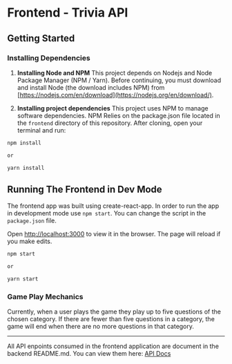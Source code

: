 # Frontend - Trivia API

## Getting Started

### Installing Dependencies

1. **Installing Node and NPM**
   This project depends on Nodejs and Node Package Manager (NPM / Yarn). Before continuing, you must download and install Node (the download includes NPM) from [https://nodejs.com/en/download](https://nodejs.org/en/download/).

2. **Installing project dependencies**
   This project uses NPM to manage software dependencies. NPM Relies on the package.json file located in the `frontend` directory of this repository. After cloning, open your terminal and run:

```bash
npm install

or

yarn install
```

## Running The Frontend in Dev Mode

The frontend app was built using create-react-app. In order to run the app in development mode use `npm start`. You can change the script in the `package.json` file.

Open [http://localhost:3000](http://localhost:3000) to view it in the browser. The page will reload if you make edits.

```bash
npm start

or

yarn start
```

### Game Play Mechanics

Currently, when a user plays the game they play up to five questions of the chosen category. If there are fewer than five questions in a category, the game will end when there are no more questions in that category.

---

All API enpoints consumed in the frontend application are document in the backend README.md. You can view them here:
[API Docs](../backend/README.md)
